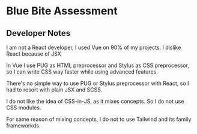 # Blue Bite Assessment

## Developer Notes

I am not a React developer, I used Vue on 90% of my projects. I dislike React because of JSX

In Vue I use PUG as HTML preprocessor and Stylus as CSS preprocessor, so I can write CSS way faster while using advanced features.

There's no simple way to use PUG or Stylus preprocessor with React, so I had to resort with plain JSX and SCSS.

I do not like the idea of CSS-in-JS, as it mixes concepts. So I do not use CSS modules.

For same reason of mixing concepts, I do not to use Tailwind and its family frameworkds.

